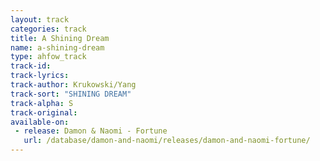 ```yaml
---
layout: track
categories: track
title: A Shining Dream
name: a-shining-dream
type: ahfow_track
track-id: 
track-lyrics: 
track-author: Krukowski/Yang
track-sort: "SHINING DREAM"
track-alpha: S
track-original: 
available-on:
 - release: Damon & Naomi - Fortune
   url: /database/damon-and-naomi/releases/damon-and-naomi-fortune/
---
```

